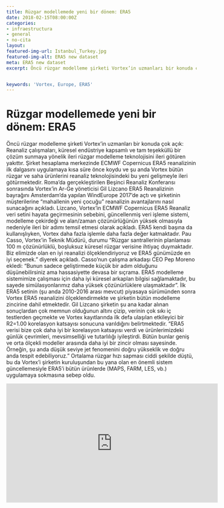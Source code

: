 ```yaml
---
title: Rüzgar modellemede yeni bir dönem: ERA5
date: 2018-02-15T08:00:00Z
categories:
- infraestructura
- general
- no-cita
layout: 
featured-img-url: Istanbul_Turkey.jpg
featured-img-alt: ERA5 new dataset
meta: ERA5 new dataset
excerpt: Öncü rüzgar modelleme şirketi Vortex’in uzmanları bir konuda çok açık: Reanaliz çalışmaları, küresel endüstriye kapsamlı ve tam teşekküllü bir çözüm sunmaya yönelik ileri rüzgar modelleme teknolojisini ileri götüren yakıttır.


keywords: 'Vortex, Europe, ERA5'
---
```


# Rüzgar modellemede yeni bir dönem: ERA5 

Öncü rüzgar modelleme şirketi Vortex’in uzmanları bir konuda çok açık: Reanaliz çalışmaları, küresel endüstriye kapsamlı ve tam teşekküllü bir çözüm sunmaya yönelik ileri rüzgar modelleme teknolojisini ileri götüren yakıttır.
Şirket hesaplama merkezinde ECMWF Copernicus ERA5 reanalizinin ilk dalgasını uygulamaya kısa süre önce koydu ve şu anda Vortex bütün rüzgar ve saha ürünlerini reanaliz teknolojisindeki bu yeni gelişmeyle ileri götürmektedir.
Roma’da gerçekleştirilen Beşinci Reanaliz Konferansı sonrasında Vortex’in Ar-Ge yöneticisi Gil Lizcano ERA5 Reanalizinin bayrağını Amsterdam’da yapılan WindEurope 2017’de açtı ve şirketinin müşterilerine “mahallenin yeni çocuğu” reanalizin avantajlarını nasıl sunacağını açıkladı. Lizcano, Vortex’in ECMWF Copernicus ERA5 Reanaliz veri setini hayata geçirmesinin sebebini, güncellenmiş veri işleme sistemi, modelleme çekirdeği ve alan/zaman çözünürlüğünün yüksek olmasıyla nedeniyle ileri bir adımı temsil etmesi olarak açıkladı.
ERA5 kendi başına da kullanışlıyken, Vortex daha fazla işlemle daha fazla değer katmaktadır. Pau Casso, Vortex’in Teknik Müdürü, durumu “Rüzgar santrallerinin planlaması 100 m çözünürlüklü, boşluksuz küresel rüzgar verisine ihtiyaç duymaktadır. Biz elimizde olan en iyi reanalizi ölçeklendiriyoruz ve ERA5 günümüzde en iyi seçenek.” diyerek açıkladı.
Casso’nun çalışma arkadaşı CEO Pep Moreno ekledi: “Bunun sadece geliştirmede küçük bir adım olduğunu düşünebilirsiniz ama hassasiyette devasa bir sıçrama. ERA5 modelleme sistemimize çalışması için daha iyi küresel arkaplan bilgisi sağlamaktadır, bu sayede simülasyonlarımız daha yüksek çözünürlüklere ulaşmaktadır”.
İlk ERA5 setinin (şu anda 2010-2016 arası mevcut) piyasaya sürümünden sonra Vortex ERA5 reanalizini ölçeklendirmekte ve şirketin bütün modelleme zincirine dahil etmektedir. Gil Lizcano şirketin şu ana kadar alınan sonuçlardan çok memnun olduğunun altını çizip, verinin çok sıkı iç testlerden geçmekte ve Vortex kayıtlarında ilk defa ulaşılan etkileyici bir R2=1.00 korelasyon katsayısı sonucuna varıldığını belirtmektedir. “ERA5 verisi bize çok daha iyi bir korelasyon katsayısı verdi ve ürünlerimizdeki günlük çevrimleri, mevsimselliği ve tutarlılığı iyileştirdi. Bütün bunlar geniş ve orta ölçekli modeller arasında daha iyi bir zincir olması sayesinde. Örneğin, şu anda düşük seviye jet fenomenini doğru yükseklik ve doğru anda tespit edebiliyoruz.”
Ortalama rüzgar hızı sapması ciddi şekilde düştü, bu da Vortex’i şirketin kuruluşundan bu yana olan en önemli sistem güncellemesiyle ERA5’i bütün ürünlerde (MAPS, FARM, LES, vb.) uygulamaya sokmasına sebep oldu.

<iframe width="560" height="315" src="https://www.youtube.com/embed/uRAyuUmWMwk?ecver=1" frameborder="0" allow="autoplay; encrypted-media" allowfullscreen></iframe>
